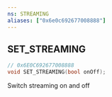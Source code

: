 ```yaml
---
ns: STREAMING
aliases: ["0x6e0c692677008888"]
---
```

## SET_STREAMING

```c
// 0x6E0C692677008888
void SET_STREAMING(bool onOff);
```

Switch streaming on and off

